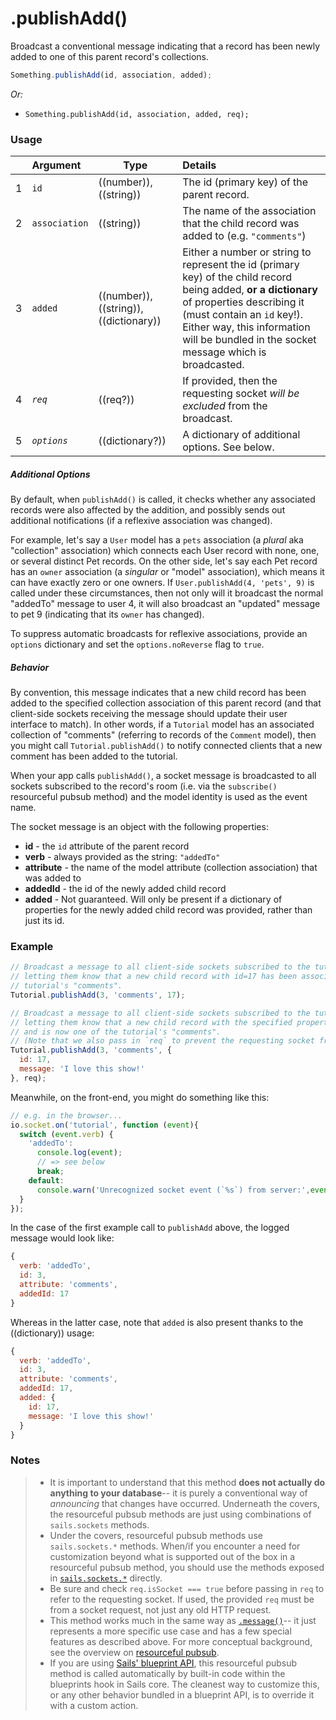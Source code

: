 # .publishAdd()

Broadcast a conventional message indicating that a record has been newly added to one of this parent record's collections.

```javascript
Something.publishAdd(id, association, added);
```

_Or:_
+ `Something.publishAdd(id, association, added, req);`



### Usage

|   |          Argument           | Type                       | Details
|---|:--------------------------- | -------------------------- |:-----------
| 1 |        `id`                   | ((number)),((string))  | The id (primary key) of the parent record.
| 2 |        `association`          | ((string))                | The name of the association that the child record was added to (e.g. `"comments"`)
| 3 |        `added`                | ((number)),((string)),((dictionary))    | Either a number or string to represent the id (primary key) of the child record being added, **or a dictionary** of properties describing it (must contain an `id` key!).  Either way, this information will be bundled in the socket message which is broadcasted.
| 4 | _`req`_             |  ((req?))              | If provided, then the requesting socket _will be excluded_ from the broadcast. 
| 5 | _`options`_         |  ((dictionary?))       | A dictionary of additional options.  See below.

##### Additional Options

By default, when `publishAdd()` is called, it checks whether any associated records were also affected by the addition, and possibly sends out additional notifications (if a reflexive association was changed).

For example, let's say a `User` model has a `pets` association (a _plural_ aka "collection" association) which connects each User record with none, one, or several distinct Pet records.  On the other side, let's say each Pet record has an `owner` association (a _singular_ or "model" association), which means it can have exactly zero or one owners.  If `User.publishAdd(4, 'pets', 9)` is called under these circumstances, then not only will it broadcast the normal "addedTo" message to user 4, it will also broadcast an "updated" message to pet 9 (indicating that its `owner` has changed).

To suppress automatic broadcasts for reflexive associations, provide an `options` dictionary and set the `options.noReverse` flag to `true`.


##### Behavior

By convention, this message indicates that a new child record has been added to the specified collection association of this parent record (and that client-side sockets receiving the message should update their user interface to match).  In other words, if a `Tutorial` model has an associated collection of "comments" (referring to records of the `Comment` model), then you might call `Tutorial.publishAdd()` to notify connected clients that a new comment has been added to the tutorial.

When your app calls `publishAdd()`, a socket message is broadcasted to all sockets subscribed to the record's room (i.e. via the `subscribe()` resourceful pubsub method) and the model identity is used as the event name.

The socket message is an object with the following properties:

+ **id** - the `id` attribute of the parent record
+ **verb**  - always provided as the string: `"addedTo"`
+ **attribute** - the name of the model attribute (collection association) that was added to
+ **addedId** - the id of the newly added child record
+ **added** -  Not guaranteed.  Will only be present if a dictionary of properties for the newly added child record was provided, rather than just its id. 




### Example


```javascript
// Broadcast a message to all client-side sockets subscribed to the tutorial record w/ id=3
// letting them know that a new child record with id=17 has been associated and is now one of the 
// tutorial's "comments".
Tutorial.publishAdd(3, 'comments', 17);
```

```javascript
// Broadcast a message to all client-side sockets subscribed to the tutorial record w/ id=3
// letting them know that a new child record with the specified properties has been associated
// and is now one of the tutorial's "comments".
// (Note that we also pass in `req` to prevent the requesting socket from receiving the broadcast.)
Tutorial.publishAdd(3, 'comments', { 
  id: 17,
  message: 'I love this show!'
}, req);
```


Meanwhile, on the front-end, you might do something like this:

```js
// e.g. in the browser...
io.socket.on('tutorial', function (event){
  switch (event.verb) {
    'addedTo':
      console.log(event);
      // => see below
      break;
    default: 
      console.warn('Unrecognized socket event (`%s`) from server:',event.verb, event);
  }
});
```


In the case of the first example call to `publishAdd` above, the logged message would look like:

```js
{
  verb: 'addedTo',
  id: 3,
  attribute: 'comments',
  addedId: 17
}
```

Whereas in the latter case, note that `added` is also present thanks to the ((dictionary)) usage:

```js
{
  verb: 'addedTo',
  id: 3,
  attribute: 'comments',
  addedId: 17,
  added: {
    id: 17,
    message: 'I love this show!'
  }
}
```



### Notes

> + It is important to understand that this method **does not actually do anything to your database**-- it is purely a conventional way of _announcing_ that changes have occurred.  Underneath the covers, the resourceful pubsub methods are just using combinations of `sails.sockets` methods.
> + Under the covers, resourceful pubsub methods use `sails.sockets.*` methods.  When/if you encounter a need for customization beyond what is supported out of the box in a resourceful pubsub method, you should use the methods exposed in [`sails.sockets.*`](http://sailsjs.org/documentation/reference/web-sockets/sails-sockets) directly.
> + Be sure and check `req.isSocket === true` before passing in `req` to refer to the requesting socket.  If used, the provided `req` must be from a socket request, not just any old HTTP request.
> + This method works much in the same way as [`.message()`](http://sailsjs.org/documentation/reference/web-sockets/resourceful-pub-sub/message)-- it just represents a more specific use case and has a few special features as described above.  For more conceptual background, see the overview on [resourceful pubsub](http://sailsjs.org/documentation/reference/web-sockets/resourceful-pub-sub).
> + If you are using [Sails' blueprint API](http://sailsjs.org/documentation/reference/blueprint-api), this resourceful pubsub method is called automatically by built-in code within the blueprints hook in Sails core.  The cleanest way to customize this, or any other behavior bundled in a blueprint API, is to override it with a custom action.


<docmeta name="displayName" value=".publishAdd()">


